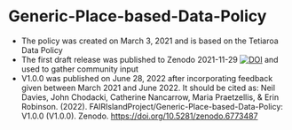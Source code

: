# Generic-Place-based-Data-Policy
- The policy was created on March 3, 2021 and is based on the Tetiaroa Data Policy
- The first draft release was published to Zenodo 2021-11-29 [![DOI](https://zenodo.org/badge/DOI/10.5281/zenodo.5781442.svg)](https://doi.org/10.5281/zenodo.5781442) and used to gather community input  
- V1.0.0 was published on June 28, 2022 after incorporating feedback given between March 2021 and June 2022. It should be cited as: Neil Davies, John Chodacki, Catherine Nancarrow, Maria Praetzellis, & Erin Robinson. (2022). FAIRIslandProject/Generic-Place-based-Data-Policy: V1.0.0 (V1.0.0). Zenodo. https://doi.org/10.5281/zenodo.6773487 
